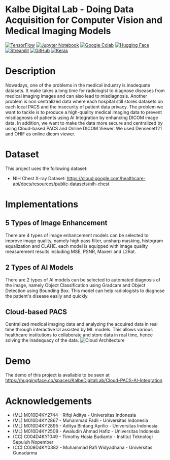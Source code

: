 # Kalbe Digital Lab - Doing Data Acquisition for Computer Vision and Medical Imaging Models
[![TensorFlow](	https://img.shields.io/badge/TensorFlow-FF6F00?style=for-the-badge&logo=TensorFlow&logoColor=white)](https://www.tensorflow.org/)
[![Jupyter Notebook](https://img.shields.io/badge/Jupyter-Notebook-F37626?logo=jupyter&logoColor=white)](https://jupyter.org/)
[![Google Colab](https://img.shields.io/badge/Google%20Colab-F9AB00?logo=google-colab&logoColor=white)](https://colab.research.google.com/)
[![Hugging Face](https://img.shields.io/badge/Hugging%20Face-D00000?logo=huggingface&logoColor=white)](https://huggingface.co/)
[![Streamlit](https://img.shields.io/badge/Streamlit-FF4B4B?style=for-the-badge&logo=Streamlit&logoColor=white)](https://streamlit.io/)
[![GitHub](https://img.shields.io/badge/GitHub-Repository-181717?logo=github&logoColor=white)](https://github.com/your-repository)
[![Keras](https://img.shields.io/badge/Keras-%23D00000.svg?style=for-the-badge&logo=Keras&logoColor=white)](https://keras.io/)

# Description 
Nowadays, one of the problems in the medical industry is inadequate datasets. It make takes a long time for radiologist to diagnose diseases from medical imaging images and can also lead to misdiagnosis. Another problem is non centralized data where each hospital still stores datasets on each local PACS and the insecurity of patient data privacy. The problem we want to tackle is to produce a high-quality medical imaging data to prevent misdiagnosis of patients using AI Integration by enhancing DICOM image data. In addition, we want to make the data more secure and centralized by using Cloud-based PACS and Online DICOM Viewer. We used Densenet121 and OHIF as online dicom viewer.

# Dataset
This project uses the following dataset:
- NIH Chest X-ray Dataset: https://cloud.google.com/healthcare-api/docs/resources/public-datasets/nih-chest

# Implementations
## 5 Types of Image Enhancement
There are 4 types of image enhancement models can be selected to improve image quality, namely high pass filter, unsharp masking, histogram equalization and CLAHE. each model is equipped with image quality measurement results including MSE, PSNR, Maxerr and L2Rat. 

## 2 Types of AI Models
There are 2 types of AI models can be selected to automated diagnosis of the image, namely Object Classification using Gradcam and Object Detection using Bounding Box. This model can help radiologists to diagnose the patient's disease easily and quickly.

## Clo﻿ud-based PACS
Centralized medical imaging data and analyzing the acquired data in real time through interactive UI assisted by ML models. This allows various healthcare institutions to collaborate and store data in real time, hence solving the inadequacy of the data.
![Cloud Architecture](img/architecture-ppt.png.png)

# Demo
The demo of this project is available to be seen at https://huggingface.co/spaces/KalbeDigitalLab/Cloud-PACS-AI-Integration

# Acknowledgements
- (ML) M010D4KY2744 - Rifqi Aditya - Universitas Indonesia
- (ML) M010D4KY2867 - Muhammad Fadli - Universitas Indonesia
- (ML) M010D4KY2895 - Aditya Bintang Aprilio - Universitas Indonesia
- (ML) M010D4KY2508 - Awaludin Ahmad Hafiz - Universitas Indonesia
- (CC) C004D4KY1049 - Timothy Hosia Budianto - Institut Teknologi Sepuluh Nopember
- (CC) C009D4KY0382 - Muhammad Rafi Widyadhana - Universitas Gunadarma

